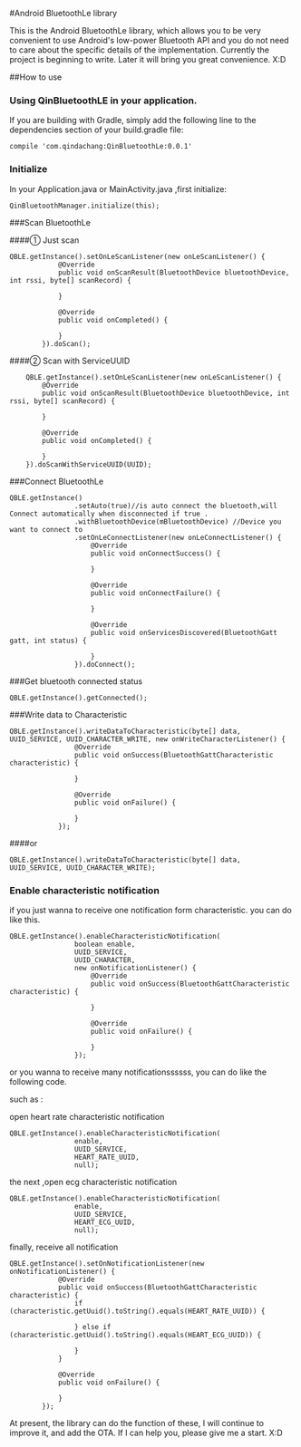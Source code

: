 #Android BluetoothLe library

This is the Android BluetoothLe library, which allows you to be very convenient to use Android's low-power Bluetooth API and you do not need to care about the specific details of the implementation. Currently the project is beginning to write. Later it will bring you great convenience. X:D

##How to use


### Using QinBluetoothLE in your application.

If you are building with Gradle, simply add the following line to the dependencies section of your build.gradle file:

    compile 'com.qindachang:QinBluetoothLe:0.0.1'

### Initialize

In your Application.java or MainActivity.java ,first initialize:

    QinBluetoothManager.initialize(this);

###Scan BluetoothLe

####① Just scan

	QBLE.getInstance().setOnLeScanListener(new onLeScanListener() {
	            @Override
	            public void onScanResult(BluetoothDevice bluetoothDevice, int rssi, byte[] scanRecord) {
	                
	            }
	
	            @Override
	            public void onCompleted() {
	                
	            }
	        }).doScan();

####② Scan with ServiceUUID

        QBLE.getInstance().setOnLeScanListener(new onLeScanListener() {
            @Override
            public void onScanResult(BluetoothDevice bluetoothDevice, int rssi, byte[] scanRecord) {
                
            }

            @Override
            public void onCompleted() {
                
            }
        }).doScanWithServiceUUID(UUID);

###Connect BluetoothLe

	QBLE.getInstance()
	                .setAuto(true)//is auto connect the bluetooth,will Connect automatically when disconnected if true .
	                .withBluetoothDevice(mBluetoothDevice) //Device you want to connect to
	                .setOnLeConnectListener(new onLeConnectListener() {
	                    @Override
	                    public void onConnectSuccess() {
	                        
	                    }
	
	                    @Override
	                    public void onConnectFailure() {
	                        
	                    }
	
	                    @Override
	                    public void onServicesDiscovered(BluetoothGatt gatt, int status) {
	                        
	                    }
	                }).doConnect();

###Get bluetooth connected status

	QBLE.getInstance().getConnected();

###Write data to Characteristic

	QBLE.getInstance().writeDataToCharacteristic(byte[] data, UUID_SERVICE, UUID_CHARACTER_WRITE, new onWriteCharacterListener() {
	                @Override
	                public void onSuccess(BluetoothGattCharacteristic characteristic) {
	                    
	                }
	
	                @Override
	                public void onFailure() {
	
	                }
	            });

####or

	QBLE.getInstance().writeDataToCharacteristic(byte[] data, UUID_SERVICE, UUID_CHARACTER_WRITE);

### Enable characteristic notification

if you just wanna to receive one notification form characteristic. you can do like this.

	QBLE.getInstance().enableCharacteristicNotification(
	                boolean enable,
	                UUID_SERVICE,
	                UUID_CHARACTER,
	                new onNotificationListener() {
	                    @Override
	                    public void onSuccess(BluetoothGattCharacteristic characteristic) {
	                        
	                    }
	
	                    @Override
	                    public void onFailure() {
	
	                    }
	                });

or you wanna to receive many notificationssssss, you can do like the following code.

such as :

open heart rate characteristic notification

	QBLE.getInstance().enableCharacteristicNotification(
	                enable,
	                UUID_SERVICE,
	                HEART_RATE_UUID,
	                null);

the next ,open ecg characteristic notification

	QBLE.getInstance().enableCharacteristicNotification(
	                enable,
	                UUID_SERVICE,
	                HEART_ECG_UUID,
	                null);

finally, receive all notification

	QBLE.getInstance().setOnNotificationListener(new onNotificationListener() {
	            @Override
	            public void onSuccess(BluetoothGattCharacteristic characteristic) {
	                if (characteristic.getUuid().toString().equals(HEART_RATE_UUID)) {
	                    
	                } else if (characteristic.getUuid().toString().equals(HEART_ECG_UUID)) {
	                   
	                } 
	            }
	
	            @Override
	            public void onFailure() {
	
	            }
	        });




At present, the library can do the function of these, I will continue to improve it, and add the OTA. If I can help you, please give me a start.  X:D